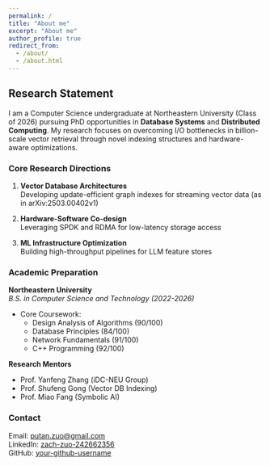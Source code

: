 ```yaml
---
permalink: /
title: "About me"
excerpt: "About me"
author_profile: true
redirect_from: 
  - /about/
  - /about.html
---
```


## Research Statement

I am a Computer Science undergraduate at Northeastern University (Class of 2026) pursuing PhD opportunities in **Database Systems** and **Distributed Computing**. My research focuses on overcoming I/O bottlenecks in billion-scale vector retrieval through novel indexing structures and hardware-aware optimizations.

### Core Research Directions

1. **Vector Database Architectures**  
   Developing update-efficient graph indexes for streaming vector data (as in arXiv:2503.00402v1)

2. **Hardware-Software Co-design**  
   Leveraging SPDK and RDMA for low-latency storage access

3. **ML Infrastructure Optimization**  
   Building high-throughput pipelines for LLM feature stores

### Academic Preparation

**Northeastern University**  
*B.S. in Computer Science and Technology (2022-2026)*  
- Core Coursework:  
  - Design Analysis of Algorithms (90/100)
  - Database Principles (84/100)
  - Network Fundamentals (91/100)
  - C++ Programming (92/100)
  
**Research Mentors**  
- Prof. Yanfeng Zhang (iDC-NEU Group)
- Prof. Shufeng Gong (Vector DB Indexing)
- Prof. Miao Fang (Symbolic AI)

### Contact

Email: putan.zuo@gmail.com  
LinkedIn: [zach-zuo-242662356](https://www.linkedin.com/in/zach-zuo-242662356/)  
GitHub: [your-github-username](https://github.com/your-github-username)
